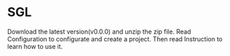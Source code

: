 # SGL
Download the latest version(v0.0.0) and unzip the zip file. Read Configuration to configurate and create a project. Then read Instruction to learn how to use it.
